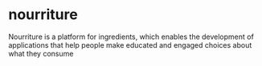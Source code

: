 nourriture
==========

Nourriture is a platform for ingredients, which enables the development of applications that help people make educated and engaged choices about what they consume

